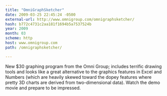 ```yaml
---
title: "OmniGraphSketcher"
date: 2009-03-25 22:45:24 -0500
external-url: http://www.omnigroup.com/omnigraphsketcher/
hash: b772c4731c2aa181f1694b5a7537524b
year: 2009
month: 03
scheme: http
host: www.omnigroup.com
path: /omnigraphsketcher/

---
```


New $30 graphing program from the Omni Group; includes terrific drawing tools and looks like a great alternative to the graphics features in Excel and Numbers (which are heavily skewed toward the dopey features where pretty 3D charts are derived from two-dimensional data). Watch the demo movie and prepare to be impressed.
